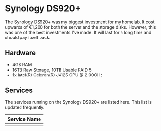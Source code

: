 # Synology DS920+

The Synology DS920+ was my biggest investment for my homelab. It cost upwards of €1,200 for both the server and
the storage disks. However, this was one of the best investments I've made. It will last for a long time and
should pay itself back.

## Hardware

- 4GB RAM
- 16TB Raw Storage, 10TB Usable RAID 5
- 1x Intel(R) Celeron(R) J4125 CPU @ 2.00GHz

## Services

The services running on the Synology DS920+ are listed here. This list is updated frequently.

| Service Name |
| ------------ |
| |

